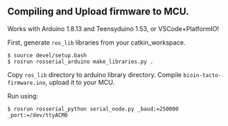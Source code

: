 ## Compiling and Upload firmware to MCU.

Works with Arduino 1.8.13 and Teensyduino 1.53, or VSCode+PlatformIO!

First, generate `ros_lib` libraries from your catkin_workspace.

    $ source devel/setup.bash
    $ rosrun rosserial_arduino make_libraries.py .

Copy `ros_lib` directory to arduino library directory.
Compile `bioin-tacto-firmware.ino`, upload it to your MCU.

Run using:

    $ rosrun rosserial_python serial_node.py _baud:=250000 _port:=/dev/ttyACM0
